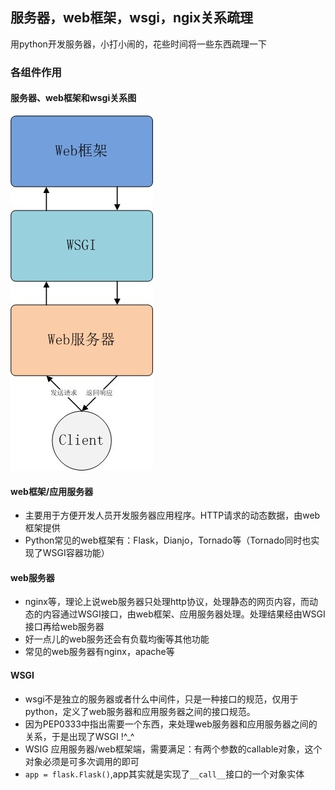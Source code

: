 ## 服务器，web框架，wsgi，ngix关系疏理

用python开发服务器，小打小闹的，花些时间将一些东西疏理一下

### 各组件作用

#### 服务器、web框架和wsgi关系图
![web服务器，web框架与 WSGI 的三层关系](/img/20180904_struct_001.jpg "服务器、web框架和wsgi关系图")

#### web框架/应用服务器
+ 主要用于方便开发人员开发服务器应用程序。HTTP请求的动态数据，由web框架提供
+ Python常见的web框架有：Flask，Dianjo，Tornado等（Tornado同时也实现了WSGI容器功能）

#### web服务器
+ nginx等，理论上说web服务器只处理http协议，处理静态的网页内容，而动态的内容通过WSGI接口，由web框架、应用服务器处理。处理结果经由WSGI接口再给web服务器
+ 好一点儿的web服务还会有负载均衡等其他功能
+ 常见的web服务器有nginx，apache等

#### WSGI
+ wsgi不是独立的服务器或者什么中间件，只是一种接口的规范，仅用于python，定义了web服务器和应用服务器之间的接口规范。
+ 因为PEP0333中指出需要一个东西，来处理web服务器和应用服务器之间的关系，于是出现了WSGI !^_^
+ WSIG 应用服务器/web框架端，需要满足：有两个参数的callable对象，这个对象必须是可多次调用的即可
+ `app = flask.Flask()`,app其实就是实现了`__call__`接口的一个对象实体





